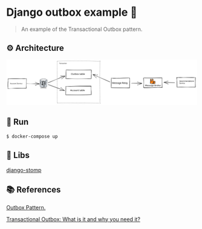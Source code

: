# Django outbox example 👋

> An example of the Transactional Outbox pattern.
  
## ⚙️ Architecture

![Alt text](./architecture.svg)

## 🚀 Run

```bash
$ docker-compose up
```
## 🔨 Libs

[django-stomp](https://github.com/juntossomosmais/django-stomp)

## 📚 References

[Outbox Pattern.](https://medium.com/@victorhsr/microservices-outbox-pattern-a4344d8ed0b)

[Transactional Outbox: What is it and why you need it?](http://morningcoffee.io/what-is-a-transaction-outbox-and-why-you-need-it.html)